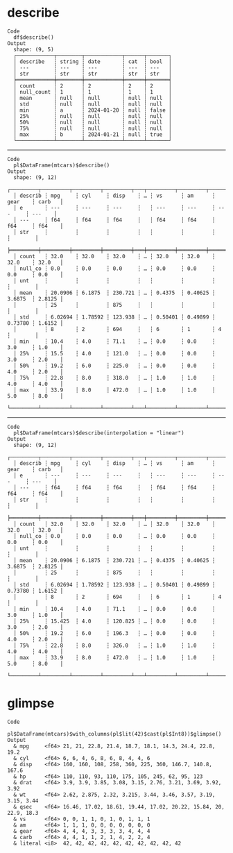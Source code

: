 # describe

    Code
      df$describe()
    Output
      shape: (9, 5)
      ┌────────────┬────────┬────────────┬──────┬───────┐
      │ describe   ┆ string ┆ date       ┆ cat  ┆ bool  │
      │ ---        ┆ ---    ┆ ---        ┆ ---  ┆ ---   │
      │ str        ┆ str    ┆ str        ┆ str  ┆ str   │
      ╞════════════╪════════╪════════════╪══════╪═══════╡
      │ count      ┆ 2      ┆ 2          ┆ 2    ┆ 2     │
      │ null_count ┆ 1      ┆ 1          ┆ 1    ┆ 1     │
      │ mean       ┆ null   ┆ null       ┆ null ┆ null  │
      │ std        ┆ null   ┆ null       ┆ null ┆ null  │
      │ min        ┆ a      ┆ 2024-01-20 ┆ null ┆ false │
      │ 25%        ┆ null   ┆ null       ┆ null ┆ null  │
      │ 50%        ┆ null   ┆ null       ┆ null ┆ null  │
      │ 75%        ┆ null   ┆ null       ┆ null ┆ null  │
      │ max        ┆ b      ┆ 2024-01-21 ┆ null ┆ true  │
      └────────────┴────────┴────────────┴──────┴───────┘

---

    Code
      pl$DataFrame(mtcars)$describe()
    Output
      shape: (9, 12)
      ┌─────────┬─────────┬─────────┬─────────┬───┬─────────┬─────────┬─────────┬────────┐
      │ describ ┆ mpg     ┆ cyl     ┆ disp    ┆ … ┆ vs      ┆ am      ┆ gear    ┆ carb   │
      │ e       ┆ ---     ┆ ---     ┆ ---     ┆   ┆ ---     ┆ ---     ┆ ---     ┆ ---    │
      │ ---     ┆ f64     ┆ f64     ┆ f64     ┆   ┆ f64     ┆ f64     ┆ f64     ┆ f64    │
      │ str     ┆         ┆         ┆         ┆   ┆         ┆         ┆         ┆        │
      ╞═════════╪═════════╪═════════╪═════════╪═══╪═════════╪═════════╪═════════╪════════╡
      │ count   ┆ 32.0    ┆ 32.0    ┆ 32.0    ┆ … ┆ 32.0    ┆ 32.0    ┆ 32.0    ┆ 32.0   │
      │ null_co ┆ 0.0     ┆ 0.0     ┆ 0.0     ┆ … ┆ 0.0     ┆ 0.0     ┆ 0.0     ┆ 0.0    │
      │ unt     ┆         ┆         ┆         ┆   ┆         ┆         ┆         ┆        │
      │ mean    ┆ 20.0906 ┆ 6.1875  ┆ 230.721 ┆ … ┆ 0.4375  ┆ 0.40625 ┆ 3.6875  ┆ 2.8125 │
      │         ┆ 25      ┆         ┆ 875     ┆   ┆         ┆         ┆         ┆        │
      │ std     ┆ 6.02694 ┆ 1.78592 ┆ 123.938 ┆ … ┆ 0.50401 ┆ 0.49899 ┆ 0.73780 ┆ 1.6152 │
      │         ┆ 8       ┆ 2       ┆ 694     ┆   ┆ 6       ┆ 1       ┆ 4       ┆        │
      │ min     ┆ 10.4    ┆ 4.0     ┆ 71.1    ┆ … ┆ 0.0     ┆ 0.0     ┆ 3.0     ┆ 1.0    │
      │ 25%     ┆ 15.5    ┆ 4.0     ┆ 121.0   ┆ … ┆ 0.0     ┆ 0.0     ┆ 3.0     ┆ 2.0    │
      │ 50%     ┆ 19.2    ┆ 6.0     ┆ 225.0   ┆ … ┆ 0.0     ┆ 0.0     ┆ 4.0     ┆ 2.0    │
      │ 75%     ┆ 22.8    ┆ 8.0     ┆ 318.0   ┆ … ┆ 1.0     ┆ 1.0     ┆ 4.0     ┆ 4.0    │
      │ max     ┆ 33.9    ┆ 8.0     ┆ 472.0   ┆ … ┆ 1.0     ┆ 1.0     ┆ 5.0     ┆ 8.0    │
      └─────────┴─────────┴─────────┴─────────┴───┴─────────┴─────────┴─────────┴────────┘

---

    Code
      pl$DataFrame(mtcars)$describe(interpolation = "linear")
    Output
      shape: (9, 12)
      ┌─────────┬─────────┬─────────┬─────────┬───┬─────────┬─────────┬─────────┬────────┐
      │ describ ┆ mpg     ┆ cyl     ┆ disp    ┆ … ┆ vs      ┆ am      ┆ gear    ┆ carb   │
      │ e       ┆ ---     ┆ ---     ┆ ---     ┆   ┆ ---     ┆ ---     ┆ ---     ┆ ---    │
      │ ---     ┆ f64     ┆ f64     ┆ f64     ┆   ┆ f64     ┆ f64     ┆ f64     ┆ f64    │
      │ str     ┆         ┆         ┆         ┆   ┆         ┆         ┆         ┆        │
      ╞═════════╪═════════╪═════════╪═════════╪═══╪═════════╪═════════╪═════════╪════════╡
      │ count   ┆ 32.0    ┆ 32.0    ┆ 32.0    ┆ … ┆ 32.0    ┆ 32.0    ┆ 32.0    ┆ 32.0   │
      │ null_co ┆ 0.0     ┆ 0.0     ┆ 0.0     ┆ … ┆ 0.0     ┆ 0.0     ┆ 0.0     ┆ 0.0    │
      │ unt     ┆         ┆         ┆         ┆   ┆         ┆         ┆         ┆        │
      │ mean    ┆ 20.0906 ┆ 6.1875  ┆ 230.721 ┆ … ┆ 0.4375  ┆ 0.40625 ┆ 3.6875  ┆ 2.8125 │
      │         ┆ 25      ┆         ┆ 875     ┆   ┆         ┆         ┆         ┆        │
      │ std     ┆ 6.02694 ┆ 1.78592 ┆ 123.938 ┆ … ┆ 0.50401 ┆ 0.49899 ┆ 0.73780 ┆ 1.6152 │
      │         ┆ 8       ┆ 2       ┆ 694     ┆   ┆ 6       ┆ 1       ┆ 4       ┆        │
      │ min     ┆ 10.4    ┆ 4.0     ┆ 71.1    ┆ … ┆ 0.0     ┆ 0.0     ┆ 3.0     ┆ 1.0    │
      │ 25%     ┆ 15.425  ┆ 4.0     ┆ 120.825 ┆ … ┆ 0.0     ┆ 0.0     ┆ 3.0     ┆ 2.0    │
      │ 50%     ┆ 19.2    ┆ 6.0     ┆ 196.3   ┆ … ┆ 0.0     ┆ 0.0     ┆ 4.0     ┆ 2.0    │
      │ 75%     ┆ 22.8    ┆ 8.0     ┆ 326.0   ┆ … ┆ 1.0     ┆ 1.0     ┆ 4.0     ┆ 4.0    │
      │ max     ┆ 33.9    ┆ 8.0     ┆ 472.0   ┆ … ┆ 1.0     ┆ 1.0     ┆ 5.0     ┆ 8.0    │
      └─────────┴─────────┴─────────┴─────────┴───┴─────────┴─────────┴─────────┴────────┘

# glimpse

    Code
      pl$DataFrame(mtcars)$with_columns(pl$lit(42)$cast(pl$Int8))$glimpse()
    Output
      & mpg     <f64> 21, 21, 22.8, 21.4, 18.7, 18.1, 14.3, 24.4, 22.8, 19.2
      & cyl     <f64> 6, 6, 4, 6, 8, 6, 8, 4, 4, 6
      & disp    <f64> 160, 160, 108, 258, 360, 225, 360, 146.7, 140.8, 167.6
      & hp      <f64> 110, 110, 93, 110, 175, 105, 245, 62, 95, 123
      & drat    <f64> 3.9, 3.9, 3.85, 3.08, 3.15, 2.76, 3.21, 3.69, 3.92, 3.92
      & wt      <f64> 2.62, 2.875, 2.32, 3.215, 3.44, 3.46, 3.57, 3.19, 3.15, 3.44
      & qsec    <f64> 16.46, 17.02, 18.61, 19.44, 17.02, 20.22, 15.84, 20, 22.9, 18.3
      & vs      <f64> 0, 0, 1, 1, 0, 1, 0, 1, 1, 1
      & am      <f64> 1, 1, 1, 0, 0, 0, 0, 0, 0, 0
      & gear    <f64> 4, 4, 4, 3, 3, 3, 3, 4, 4, 4
      & carb    <f64> 4, 4, 1, 1, 2, 1, 4, 2, 2, 4
      & literal <i8>  42, 42, 42, 42, 42, 42, 42, 42, 42, 42

